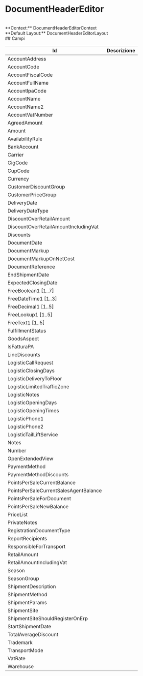 # DocumentHeaderEditor

<br/>
**Context:** DocumentHeaderEditorContext
<br/>
**Default Layout:** DocumentHeaderEditorLayout



<br/>
## Campi

| Id | Descrizione | 
| --- | --- | 
| AccountAddress |  | 
| AccountCode |  | 
| AccountFiscalCode |  | 
| AccountFullName |  | 
| AccountIpaCode |  | 
| AccountName |  | 
| AccountName2 |  | 
| AccountVatNumber |  | 
| AgreedAmount |  | 
| Amount |  | 
| AvailabilityRule |  | 
| BankAccount |  | 
| Carrier |  | 
| CigCode |  | 
| CupCode |  | 
| Currency |  | 
| CustomerDiscountGroup |  | 
| CustomerPriceGroup |  | 
| DeliveryDate |  | 
| DeliveryDateType |  | 
| DiscountOverRetailAmount |  | 
| DiscountOverRetailAmountIncludingVat |  | 
| Discounts |  | 
| DocumentDate |  | 
| DocumentMarkup |  | 
| DocumentMarkupOnNetCost |  | 
| DocumentReference |  | 
| EndShipmentDate |  | 
| ExpectedClosingDate |  | 
| FreeBoolean1 [1..7] |  | 
| FreeDateTime1 [1..3] |  | 
| FreeDecimal1 [1..5] |  | 
| FreeLookup1 [1..5] |  | 
| FreeText1 [1..5] |  | 
| FulfillmentStatus |  | 
| GoodsAspect |  | 
| IsFatturaPA |  | 
| LineDiscounts |  | 
| LogisticCallRequest |  | 
| LogisticClosingDays |  | 
| LogisticDeliveryToFloor |  | 
| LogisticLimitedTrafficZone |  | 
| LogisticNotes |  | 
| LogisticOpeningDays |  | 
| LogisticOpeningTimes |  | 
| LogisticPhone1 |  | 
| LogisticPhone2 |  | 
| LogisticTailLiftService |  | 
| Notes |  | 
| Number |  | 
| OpenExtendedView |  | 
| PaymentMethod |  | 
| PaymentMethodDiscounts |  | 
| PointsPerSaleCurrentBalance |  | 
| PointsPerSaleCurrentSalesAgentBalance |  | 
| PointsPerSaleForDocument |  | 
| PointsPerSaleNewBalance |  | 
| PriceList |  | 
| PrivateNotes |  | 
| RegistrationDocumentType |  | 
| ReportRecipients |  | 
| ResponsibleForTransport |  | 
| RetailAmount |  | 
| RetailAmountIncludingVat |  | 
| Season |  | 
| SeasonGroup |  | 
| ShipmentDescription |  | 
| ShipmentMethod |  | 
| ShipmentParams |  | 
| ShipmentSite |  | 
| ShipmentSiteShouldRegisterOnErp |  | 
| StartShipmentDate |  | 
| TotalAverageDiscount |  | 
| Trademark |  | 
| TransportMode |  | 
| VatRate |  | 
| Warehouse |  |
